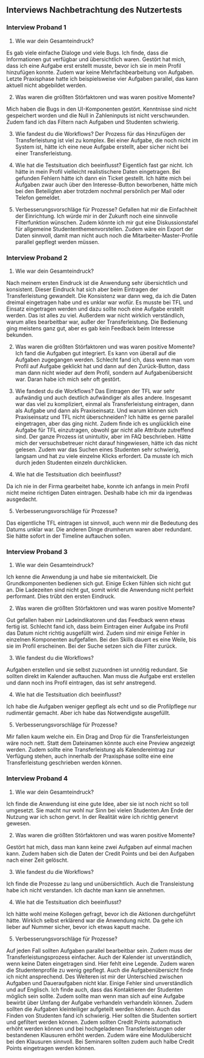 ## Interviews Nachbetrachtung des Nutzertests

### Interview Proband 1

1. Wie war dein Gesamteindruck?

Es gab viele einfache Dialoge und viele Bugs. Ich finde, dass die Informationen gut verfügbar und übersichtlich waren.
Gestört hat mich, dass ich eine Aufgabe erst erstellt musste, bevor ich sie in mein Profil hinzufügen konnte. Zudem war keine Mehrfachbearbeitung von Aufgaben. Letzte Praxisphase hatte ich beispielsweise vier Aufgaben parallel, das kann aktuell nicht abgebildet werden.

2. Was waren die größten Störfaktoren und was waren positive Momente?

Mich haben die Bugs in den UI-Komponenten gestört. Kenntnisse sind nicht gespeichert worden und die Null in Zahleninputs ist nicht verschwunden. Zudem fand ich das Filtern nach Aufgaben und Studenten schwierig.

3. Wie fandest du die Workflows?
Der Prozess für das Hinzufügen der Transferleistung ist viel zu komplex. Bei einer Aufgabe, die noch nicht im System ist, hätte ich eine neue Aufgabe erstellt, aber sicher nicht bei einer Transferleistung.

4. Wie hat die Testsituation dich beeinflusst?
Eigentlich fast gar nicht. Ich hätte in mein Profil vielleicht realistischere Daten eingetragen. Bei gefunden Fehlern hätte ich dann ein Ticket gestellt. Ich hätte mich bei Aufgaben zwar auch über den Interesse-Button beworbenen, hätte mich bei den Beteiligten aber trotzdem nochmal persönlich per Mail oder Telefon gemeldet. 

5. Verbesserungsvorschläge für Prozesse?
Gefallen hat mir die Einfachheit der Einrichtung. Ich würde mir in der Zukunft noch eine sinnvolle Filterfunktion wünschen. Zudem könnte ich mir gut eine Diskussionstafel für allgemeine Studententhemenvorstellen. Zudem wäre ein Export der Daten sinnvoll, damit man nicht auch noch die Mitarbeiter-Master-Profile parallel gepflegt werden müssen.

### Interview Proband 2

1. Wie war dein Gesamteindruck?

Nach meinem ersten Eindruck ist die Anwendung sehr übersichtlich und konsistent. Dieser Eindruck hat sich aber beim Eintragen der Transferleistung gewandelt. Die Konsistenz war dann weg, da ich die Daten dreimal eingetragen habe und es unklar war wofür. Es musste bei TFL und Einsatz eingetragen werden und dazu sollte noch eine Aufgabe erstellt werden. Das ist alles zu viel. Außerdem war nicht wirklich verständlich, warum alles bearbeitbar war, außer der Transferleistung. Die Bedienung ging meistens ganz gut, aber es gab kein Feedback beim Interesse bekunden.

2. Was waren die größten Störfaktoren und was waren positive Momente?
Ich fand die Aufgaben gut integriert. Es kann von überall auf die Aufgaben zugegangen werden.
Schlecht fand ich, dass wenn man vom Profil auf Aufgabe geklickt hat und dann auf den Zurück-Button, dass man dann nicht wieder auf dem Profil, sondern auf Aufgabenübersicht war. Daran habe ich mich sehr oft gestört.

3. Wie fandest du die Workflows?
Das Eintragen der TFL war sehr aufwändig und auch deutlich aufwändiger als alles andere. Insgesamt war das viel zu kompliziert,
einmal als Transferleistung eintragen, dann als Aufgabe und dann als Praxiseinsatz. Und warum können sich Praxiseinsatz und TFL nicht überschneiden? Ich hätte es gerne parallel eingetragen, aber das ging nicht.
Zudem finde ich es unglücklich eine Aufgabe für TFL einzutragen, obwohl gar nicht alle Attribute zutreffend sind. Der ganze Prozess ist unintuitiv, aber im FAQ beschrieben. Hätte mich der versuchsbetreuer nicht darauf hingewiesen, hätte ich das nicht gelesen. Zudem war das Suchen eines Studenten sehr schwierig, langsam und hat zu viele einzelne Klicks erfordert. Da musste ich mich durch jeden Studenten einzeln durchklicken.

4. Wie hat die Testsituation dich beeinflusst?

Da ich nie in der Firma gearbeitet habe, konnte ich anfangs in mein Profil nicht meine richtigen Daten eintragen. Deshalb habe ich mir da irgendwas ausgedacht.

5. Verbesserungsvorschläge für Prozesse?

Das eigentliche TFL eintragen ist sinnvoll, auch wenn mir die Bedeutung des Datums unklar war. Die anderen Dinge drumherum waren aber redundant. Sie hätte sofort in der Timeline auftauchen sollen.

### Interview Proband 3

1. Wie war dein Gesamteindruck?

Ich kenne die Anwendung ja und habe sie mitentwickelt. Die Grundkomponenten bedienen sich gut. Einige Ecken fühlen sich nicht gut an. 
Die Ladezeiten sind nicht gut, somit wirkt die Anwendung nicht perfekt performant. Dies trübt den ersten Eindruck.

2. Was waren die größten Störfaktoren und was waren positive Momente?

Gut gefallen haben mir Ladeindikatoren und das Feedback wenn etwas fertig ist. Schlecht fand ich, dass beim Eintragen einer Aufgabe ins Profil das Datum nicht richtig ausgefüllt wird. Zudem sind mir einige Fehler in einzelnen Komponenten aufgefallen. Bei den Skills dauert es eine Weile, bis sie im Profil erscheinen. Bei der Suche setzen sich die Filter zurück.

3. Wie fandest du die Workflows?

Aufgaben erstellen und sie selbst zuzuordnen ist unnötig redundant. Sie sollten direkt im Kalender auftauchen. Man muss die Aufgabe erst erstellen und dann noch ins Profil eintragen, das ist sehr anstregend.

4. Wie hat die Testsituation dich beeinflusst?

Ich habe die Aufgaben weniger gepflegt als echt und so die Profilpflege nur rudimentär gemacht. Aber ich habe das Notwendigste ausgefüllt.

5. Verbesserungsvorschläge für Prozesse?

Mir fallen kaum welche ein. Ein Drag and Drop für die Transferleistungen wäre noch nett. Statt dem Dateinamen könnte auch eine Preview angezeigt werden. Zudem sollte eine Transferleistung als Kalendereintrag zur Verfügung stehen, auch innerhalb der Praxisphase sollte eine eine Transferleistung geschrieben werden können. 

### Interview Proband 4

1. Wie war dein Gesamteindruck?

Ich finde die Anwendung ist eine gute Idee, aber sie ist noch nicht so toll umgesetzt. Sie macht nur wohl nur Sinn bei vielen Studenten.Am Ende der Nutzung war ich schon gervt. In der Realität wäre ich richtig genervt gewesen.

2. Was waren die größten Störfaktoren und was waren positive Momente?

Gestört hat mich, dass man kann keine zwei Aufgaben auf einmal machen kann. Zudem haben sich die Daten der Credit Points und bei den Aufgaben nach einer Zeit gelöscht. 

3. Wie fandest du die Workflows?

Ich finde die Prozesse zu lang und unübersichtlich. Auch die Transleistung habe ich nicht verstanden. Ich dachte man kann sie annehmen.

4. Wie hat die Testsituation dich beeinflusst?

Ich hätte wohl meine Kollegen gefragt, bevor ich die Aktionen durchgeführt hätte. Wirklich selbst erklärend war die Anwendung nicht. Da gehe ich lieber auf Nummer sicher, bevor ich etwas kaputt mache.

5. Verbesserungsvorschläge für Prozesse?

Auf jeden Fall sollten Aufgaben parallel bearbeitbar sein. Zudem muss der Transferleistungsprozess einfacher. Auch der Kalender ist unverständlich, wenn keine Daten eingetragen sind. Hier fehlt eine Legende. Zudem waren die Studentenprofile zu wenig gepflegt. Auch die Aufgabenübersicht finde ich nicht ansprechend. Des Weiteren ist mir der Unterschied zwischen Aufgaben und Daueraufgaben nicht klar. 
Einige Fehler sind unverständlich und auf Englisch. Ich finde auch, dass das Kontaktieren der Studenten möglich sein sollte. Zudem sollte man wenn man sich auf eine Aufgabe bewirbt über Umfang der Aufgabe verhandeln verhandeln können. Zudem sollten die Aufgaben kleinteiliger aufgeteilt werden können.
Auch das Finden von Studenten fand ich schwierig. Hier sollten die Studenten sortiert und gefiltert werden können.
Zudem sollten Credit Points automatisch erhöht werden können und bei hochgeladenen Transferleistungen oder bestandenen Klausuren erhöht werden. Zudem wäre eine Modulübersicht bei den Klausuren sinnvoll. Bei Seminaren sollten zudem auch halbe Credit Points eingetragen werden können.

